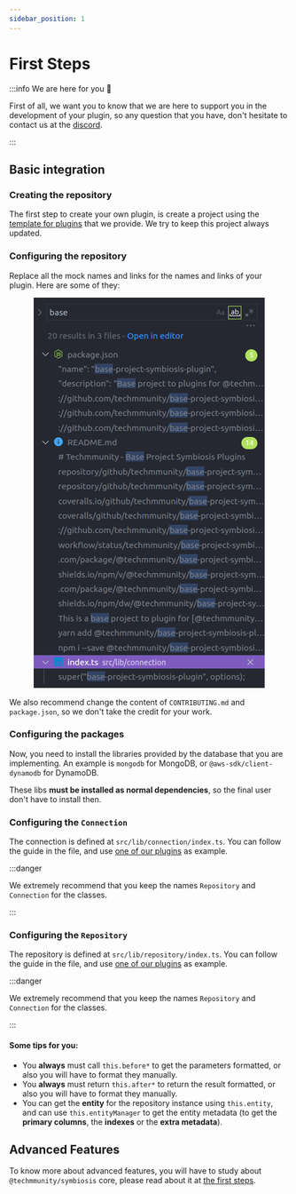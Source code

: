 ```yaml
---
sidebar_position: 1
---
```


# First Steps

:::info We are here for you 🤗

First of all, we want you to know that we are here to support you in the development of your plugin, so any question that you have, don't hesitate to contact us at the [discord](https://discord.gg/TakYksUzzZ).

:::

## Basic integration

### Creating the repository

The first step to create your own plugin, is create a project using the [template for plugins](https://github.com/techmmunity/base-project-symbiosis-plugin) that we provide. We try to keep this project always updated.

### Configuring the repository

Replace all the mock names and links for the names and links of your plugin. Here are some of they:

<div align="center">

![Things to replace](/img/config-repo-plugin.png)

</div>

We also recommend change the content of `CONTRIBUTING.md` and `package.json`, so we don't take the credit for your work.

### Configuring the packages

Now, you need to install the libraries provided by the database that you are implementing. An example is `mongodb` for MongoDB, or `@aws-sdk/client-dynamodb` for DynamoDB.

These libs **must be installed as normal dependencies**, so the final user don't have to install then.

### Configuring the `Connection`

The connection is defined at `src/lib/connection/index.ts`. You can follow the guide in the file, and use [one of our plugins](https://github.com/techmmunity/symbiosis-dynamodb/blob/master/src/lib/connection/index.ts) as example.

:::danger

We extremely recommend that you keep the names `Repository` and `Connection` for the classes.

:::

### Configuring the `Repository`

The repository is defined at `src/lib/repository/index.ts`. You can follow the guide in the file, and use [one of our plugins](https://github.com/techmmunity/symbiosis-mongodb/blob/master/src/lib/repository/index.ts) as example.

:::danger

We extremely recommend that you keep the names `Repository` and `Connection` for the classes.

:::

#### Some tips for you:

- You **always** must call `this.before*` to get the parameters formatted, or also you will have to format they manually.
- You **always** must return `this.after*` to return the result formatted, or also you will have to format they manually.
- You can get the **entity** for the repository instance using `this.entity`, and can use `this.entityManager` to get the entity metadata (to get the **primary columns**, the **indexes** or the **extra metadata**).

## Advanced Features

To know more about advanced features, you will have to study about `@techmmunity/symbiosis` core, please read about it at [the first steps](../contributing/first-steps).
